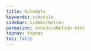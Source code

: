 ```yaml
---
title: Schedule
keywords: schedule
sidebar: sidebarNelson
permalink: scheduleNelson.html
topnav: topnav
toc: false
---
```



<!-- Calendly inline widget begin -->
<script class="sboMainEmbed en" src="https://schedulebuilder.org/js/embed.min.js?4cjwa6lm"></script>
<!-- Calendly inline widget end -->


<!-- <img src="https://byui-physics.github.io/main/pages/Faculty/NelsonL/calendar.pdf"
alt="" > -->



